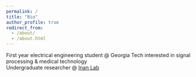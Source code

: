 ```yaml
---
permalink: /
title: "Bio"
author_profile: true
redirect_from:
  - /about/
  - /about.html
---
```


First year electrical engineering student @ Georgia Tech interested in signal processing & medical technology <br>
Undergraduate researcher @ [Inan Lab](https://irl.gatech.edu/)